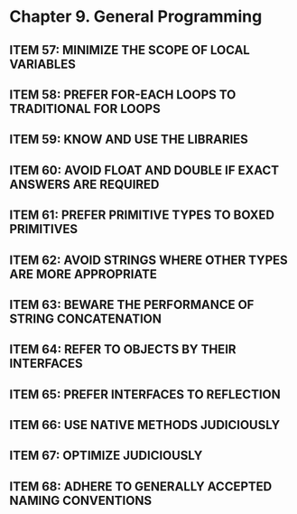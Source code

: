 # Chapter 9. General Programming

## ITEM 57: MINIMIZE THE SCOPE OF LOCAL VARIABLES

## ITEM 58: PREFER FOR-EACH LOOPS TO TRADITIONAL FOR LOOPS

## ITEM 59: KNOW AND USE THE LIBRARIES

## ITEM 60: AVOID FLOAT AND DOUBLE IF EXACT ANSWERS ARE REQUIRED

## ITEM 61: PREFER PRIMITIVE TYPES TO BOXED PRIMITIVES

## ITEM 62: AVOID STRINGS WHERE OTHER TYPES ARE MORE APPROPRIATE

## ITEM 63: BEWARE THE PERFORMANCE OF STRING CONCATENATION

## ITEM 64: REFER TO OBJECTS BY THEIR INTERFACES

## ITEM 65: PREFER INTERFACES TO REFLECTION

## ITEM 66: USE NATIVE METHODS JUDICIOUSLY

## ITEM 67: OPTIMIZE JUDICIOUSLY

## ITEM 68: ADHERE TO GENERALLY ACCEPTED NAMING CONVENTIONS